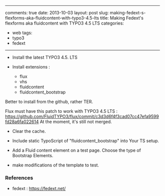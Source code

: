 ---
comments: true
date: 2013-10-03
layout: post
slug: making-fedext-s-flexforms-aka-fluidcontent-with-typo3-4.5-lts
title: Making Fedext's flexforms aka fluidcontent with TYPO3 4.5 LTS
categories:
- web
tags:
- typo3
- fedext
---

- Install the latest TYPO3 4.5. LTS

- Install extensions :

  * flux
  * vhs
  * fluidcontent
  * fluidcontent_bootstrap

Better to install from the github, rather TER.

Flux must have this patch to work with TYPO3 4.5 LTS : https://github.com/FluidTYPO3/flux/commit/c3d3d6f4f3cad07cc47efa9599fd28a6fa022614
At the moment, it's still not merged.

- Clear the cache.

- Include static TypoScript of "fluidcontent_bootstrap" into Your TS setup.

- Add a Fluid content element on a test page. Choose the type of Bootstrap Elements.

- make modifications of the template to test.


### References

* fedext : https://fedext.net/
